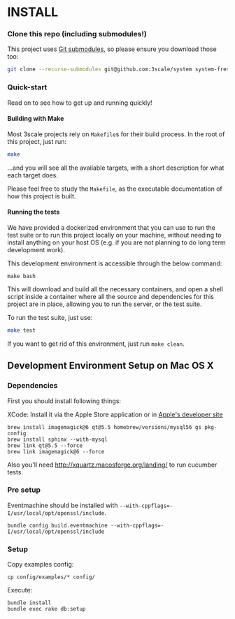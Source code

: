 # INSTALL

### Clone this repo (including submodules!)

This project uses [Git submodules](https://git-scm.com/book/en/v2/Git-Tools-Submodules), so please ensure you download those too:   

```bash
git clone --recurse-submodules git@github.com:3scale/system system-fresh
``` 

### Quick-start

Read on to see how to get up and running quickly!

#### Building with Make

Most 3scale projects rely on `Makefile`s for their build process. 
In the root of this project, just run: 
```bash
make
``` 

...and you will see all the available targets, with a short description for what each target does. 

Please feel free to study the `Makefile`, as the executable documentation of how this project is built.  

#### Running the tests

We have provided a dockerized environment that you can use to run the test suite or to run this project 
locally on your machine, without needing to install anything on your host OS (e.g. if you are not 
planning to do long term development work).  

This development environment is accessible through the below command:

```shell
make bash
```

This will download and build all the necessary containers, and open a shell script inside a container
where all the source and dependencies for this project are in place, allowing you to run the server, 
or the test suite.

To run the test suite, just use: 

```bash
make test
```  

If you want to get rid of this environment, just run `make clean`.


## Development Environment Setup on Mac OS X

### Dependencies

First you should install following things:

XCode: Install it via the Apple Store application or in [Apple's developer site](https://developer.apple.com/xcode/download/)

```shell
brew install imagemagick@6 qt@5.5 homebrew/versions/mysql56 gs pkg-config
brew install sphinx --with-mysql
brew link qt@5.5 --force
brew link imagemagick@6 --force
```

Also you'll need http://xquartz.macosforge.org/landing/ to run cucumber tests.

### Pre setup

Eventmachine should be installed with `--with-cppflags=-I/usr/local/opt/openssl/include`.

```shell
bundle config build.eventmachine --with-cppflags=-I/usr/local/opt/openssl/include
```

### Setup

Copy examples config:

```shell
cp config/examples/* config/
```

Execute:

```shell
bundle install
bundle exec rake db:setup
```